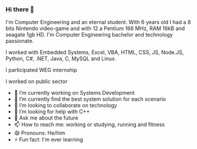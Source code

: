 ### Hi there 👋

I'm Computer Engineering and an eternal student. With 6 years old I had a 8 bits Nintendo video-game and with 12 a Pentium 166 MHz, RAM 16kB and seagate 1gb HD. I'm Computer Engineering bachelor and technology passionate. 

I worked with Embedded Systems, Excel, VBA, HTML, CSS, JS, Node.JS, Python, C#, .NET, Java, C, MySQL and Linux. 

I participated WEG internship

I worked on public sector


- 🔭 I’m currently working on Systems Development
- 🌱 I’m currently find the best system solution for each scenario
- 👯 I’m looking to collaborate on technology 
- 🤔 I’m looking for help with C++
- 💬 Ask me about the future
- 📫 How to reach me: working or studying, running and fitness
- 😄 Pronouns: He/him
- ⚡ Fun fact: I'm ever learning
